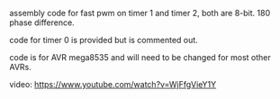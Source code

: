 assembly code for fast pwm on timer 1 and timer 2, both are 8-bit. 180 phase difference.

code for timer 0 is provided but is commented out.

code is for AVR mega8535 and will need to be changed for most other AVRs.

video:  https://www.youtube.com/watch?v=WjFfgVieY1Y
